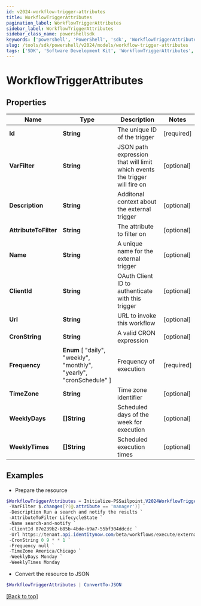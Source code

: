 ```yaml
---
id: v2024-workflow-trigger-attributes
title: WorkflowTriggerAttributes
pagination_label: WorkflowTriggerAttributes
sidebar_label: WorkflowTriggerAttributes
sidebar_class_name: powershellsdk
keywords: ['powershell', 'PowerShell', 'sdk', 'WorkflowTriggerAttributes', 'V2024WorkflowTriggerAttributes'] 
slug: /tools/sdk/powershell/v2024/models/workflow-trigger-attributes
tags: ['SDK', 'Software Development Kit', 'WorkflowTriggerAttributes', 'V2024WorkflowTriggerAttributes']
---
```



# WorkflowTriggerAttributes

## Properties

Name | Type | Description | Notes
------------ | ------------- | ------------- | -------------
**Id** | **String** | The unique ID of the trigger | [required]
**VarFilter** | **String** | JSON path expression that will limit which events the trigger will fire on | [optional] 
**Description** | **String** | Additonal context about the external trigger | [optional] 
**AttributeToFilter** | **String** | The attribute to filter on | [optional] 
**Name** | **String** | A unique name for the external trigger | [optional] 
**ClientId** | **String** | OAuth Client ID to authenticate with this trigger | [optional] 
**Url** | **String** | URL to invoke this workflow | [optional] 
**CronString** | **String** | A valid CRON expression | [optional] 
**Frequency** |  **Enum** [  "daily",    "weekly",    "monthly",    "yearly",    "cronSchedule" ] | Frequency of execution | [required]
**TimeZone** | **String** | Time zone identifier | [optional] 
**WeeklyDays** | **[]String** | Scheduled days of the week for execution | [optional] 
**WeeklyTimes** | **[]String** | Scheduled execution times | [optional] 

## Examples

- Prepare the resource
```powershell
$WorkflowTriggerAttributes = Initialize-PSSailpoint.V2024WorkflowTriggerAttributes  -Id idn:identity-attributes-changed `
 -VarFilter $.changes[?(@.attribute == 'manager')] `
 -Description Run a search and notify the results `
 -AttributeToFilter LifecycleState `
 -Name search-and-notify `
 -ClientId 87e239b2-b85b-4bde-b9a7-55bf304ddcdc `
 -Url https://tenant.api.identitynow.com/beta/workflows/execute/external/c79e0079-562c-4df5-aa73-60a9e25c916d `
 -CronString 0 9 * * 1 `
 -Frequency null `
 -TimeZone America/Chicago `
 -WeeklyDays Monday `
 -WeeklyTimes Monday
```

- Convert the resource to JSON
```powershell
$WorkflowTriggerAttributes | ConvertTo-JSON
```


[[Back to top]](#) 

